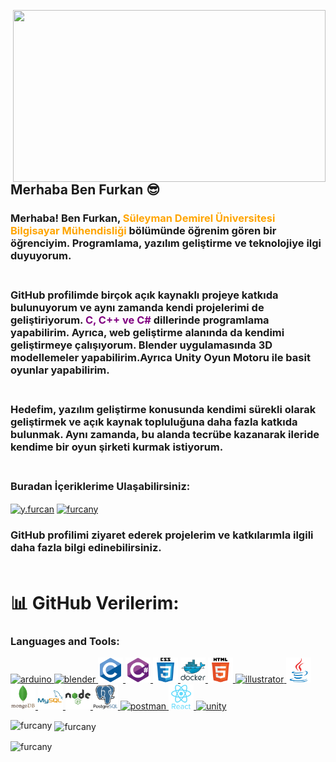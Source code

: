 <img src=https://media.giphy.com/media/cLQUpXYTO21yg/giphy.gif
    align="right" width="500" height="275 ">

## Merhaba Ben Furkan :sunglasses:



### Merhaba! Ben Furkan, <font color="orange">Süleyman Demirel Üniversitesi Bilgisayar Mühendisliği</font> bölümünde öğrenim gören bir öğrenciyim. Programlama, yazılım geliştirme ve teknolojiye ilgi duyuyorum.<br/> <br/> 



### GitHub profilimde birçok açık kaynaklı projeye katkıda bulunuyorum ve aynı zamanda kendi projelerimi de geliştiriyorum. <font color="purple"> C, C++ ve C#</font> dillerinde programlama yapabilirim. Ayrıca, web geliştirme alanında da kendimi geliştirmeye çalışıyorum. Blender uygulamasında 3D modellemeler yapabilirim.Ayrıca Unity Oyun Motoru ile basit oyunlar yapabilirim.<br /> <br /> 





### Hedefim, yazılım geliştirme konusunda kendimi sürekli olarak geliştirmek ve açık kaynak topluluğuna daha fazla katkıda bulunmak. Aynı zamanda, bu alanda tecrübe kazanarak ileride kendime bir oyun şirketi kurmak istiyorum.<br /> <br /> 

<h3 align="left">Buradan İçeriklerime Ulaşabilirsiniz:</h3>
<p align="left">
<a href="https://www.instagram.com/y.furcan/" target="blank"><img align="center" src="https://raw.githubusercontent.com/rahuldkjain/github-profile-readme-generator/master/src/images/icons/Social/instagram.svg" alt="y.furcan" height="30" width="40" /></a>
<a href="https://www.youtube.com/channel/UCQRXjt0lg2jCnp2NqOAO2Ig" target="blank"><img align="center" src="https://raw.githubusercontent.com/rahuldkjain/github-profile-readme-generator/master/src/images/icons/Social/youtube.svg" alt="furcany" height="30" width="40" /></a>
</p>



### GitHub profilimi ziyaret ederek projelerim ve katkılarımla ilgili daha fazla bilgi edinebilirsiniz.<br /> <br /> 


    


    

# 📊 GitHub Verilerim:

<h3 align="left">Languages and Tools:</h3>
<p align="left"> <a href="https://www.arduino.cc/" target="_blank" rel="noreferrer"> <img src="https://cdn.worldvectorlogo.com/logos/arduino-1.svg" alt="arduino" width="40" height="40"/> </a> <a href="https://www.blender.org/" target="_blank" rel="noreferrer"> <img src="https://download.blender.org/branding/community/blender_community_badge_white.svg" alt="blender" width="40" height="40"/> </a> <a href="https://www.cprogramming.com/" target="_blank" rel="noreferrer"> <img src="https://raw.githubusercontent.com/devicons/devicon/master/icons/c/c-original.svg" alt="c" width="40" height="40"/> </a> <a href="https://www.w3schools.com/cs/" target="_blank" rel="noreferrer"> <img src="https://raw.githubusercontent.com/devicons/devicon/master/icons/csharp/csharp-original.svg" alt="csharp" width="40" height="40"/> </a> <a href="https://www.w3schools.com/css/" target="_blank" rel="noreferrer"> <img src="https://raw.githubusercontent.com/devicons/devicon/master/icons/css3/css3-original-wordmark.svg" alt="css3" width="40" height="40"/> </a> <a href="https://www.docker.com/" target="_blank" rel="noreferrer"> <img src="https://raw.githubusercontent.com/devicons/devicon/master/icons/docker/docker-original-wordmark.svg" alt="docker" width="40" height="40"/> </a> <a href="https://www.w3.org/html/" target="_blank" rel="noreferrer"> <img src="https://raw.githubusercontent.com/devicons/devicon/master/icons/html5/html5-original-wordmark.svg" alt="html5" width="40" height="40"/> </a> <a href="https://www.adobe.com/in/products/illustrator.html" target="_blank" rel="noreferrer"> <img src="https://www.vectorlogo.zone/logos/adobe_illustrator/adobe_illustrator-icon.svg" alt="illustrator" width="40" height="40"/> </a> <a href="https://www.java.com" target="_blank" rel="noreferrer"> <img src="https://raw.githubusercontent.com/devicons/devicon/master/icons/java/java-original.svg" alt="java" width="40" height="40"/> </a> <a href="https://www.mongodb.com/" target="_blank" rel="noreferrer"> <img src="https://raw.githubusercontent.com/devicons/devicon/master/icons/mongodb/mongodb-original-wordmark.svg" alt="mongodb" width="40" height="40"/> </a> <a href="https://www.mysql.com/" target="_blank" rel="noreferrer"> <img src="https://raw.githubusercontent.com/devicons/devicon/master/icons/mysql/mysql-original-wordmark.svg" alt="mysql" width="40" height="40"/> </a> <a href="https://nodejs.org" target="_blank" rel="noreferrer"> <img src="https://raw.githubusercontent.com/devicons/devicon/master/icons/nodejs/nodejs-original-wordmark.svg" alt="nodejs" width="40" height="40"/> </a> <a href="https://www.postgresql.org" target="_blank" rel="noreferrer"> <img src="https://raw.githubusercontent.com/devicons/devicon/master/icons/postgresql/postgresql-original-wordmark.svg" alt="postgresql" width="40" height="40"/> </a> <a href="https://postman.com" target="_blank" rel="noreferrer"> <img src="https://www.vectorlogo.zone/logos/getpostman/getpostman-icon.svg" alt="postman" width="40" height="40"/> </a> <a href="https://reactjs.org/" target="_blank" rel="noreferrer"> <img src="https://raw.githubusercontent.com/devicons/devicon/master/icons/react/react-original-wordmark.svg" alt="react" width="40" height="40"/> </a> <a href="https://unity.com/" target="_blank" rel="noreferrer"> <img src="https://www.vectorlogo.zone/logos/unity3d/unity3d-icon.svg" alt="unity" width="40" height="40"/> </a> </p>

<p><img align="left" src="https://github-readme-stats.vercel.app/api/top-langs?username=furcany&show_icons=true&locale=en&layout=compact" alt="furcany" /></p>

<p>&nbsp;<img align="center" src="https://github-readme-stats.vercel.app/api?username=furcany&show_icons=true&locale=en" alt="furcany" /></p>

<p><img align="center" src="https://github-readme-streak-stats.herokuapp.com/?user=furcany&" alt="furcany" /></p>



